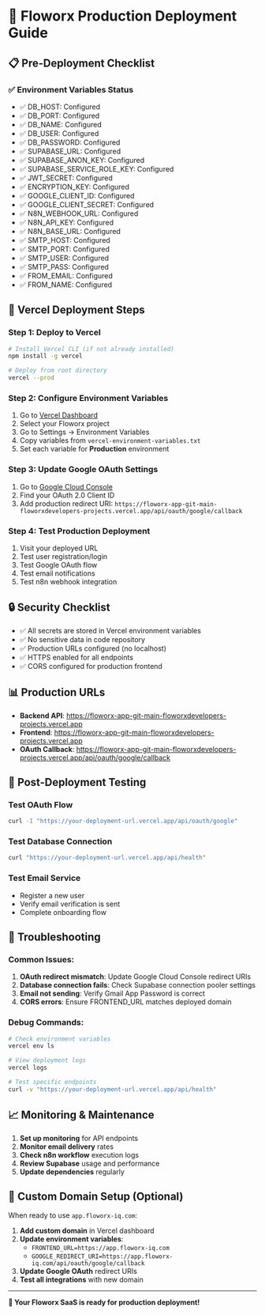 # 🚀 Floworx Production Deployment Guide

## **📋 Pre-Deployment Checklist**

### **✅ Environment Variables Status**
- ✅ DB_HOST: Configured
- ✅ DB_PORT: Configured
- ✅ DB_NAME: Configured
- ✅ DB_USER: Configured
- ✅ DB_PASSWORD: Configured
- ✅ SUPABASE_URL: Configured
- ✅ SUPABASE_ANON_KEY: Configured
- ✅ SUPABASE_SERVICE_ROLE_KEY: Configured
- ✅ JWT_SECRET: Configured
- ✅ ENCRYPTION_KEY: Configured
- ✅ GOOGLE_CLIENT_ID: Configured
- ✅ GOOGLE_CLIENT_SECRET: Configured
- ✅ N8N_WEBHOOK_URL: Configured
- ✅ N8N_API_KEY: Configured
- ✅ N8N_BASE_URL: Configured
- ✅ SMTP_HOST: Configured
- ✅ SMTP_PORT: Configured
- ✅ SMTP_USER: Configured
- ✅ SMTP_PASS: Configured
- ✅ FROM_EMAIL: Configured
- ✅ FROM_NAME: Configured



## **🔧 Vercel Deployment Steps**

### **Step 1: Deploy to Vercel**
```bash
# Install Vercel CLI (if not already installed)
npm install -g vercel

# Deploy from root directory
vercel --prod
```

### **Step 2: Configure Environment Variables**
1. Go to [Vercel Dashboard](https://vercel.com/dashboard)
2. Select your Floworx project
3. Go to Settings → Environment Variables
4. Copy variables from `vercel-environment-variables.txt`
5. Set each variable for **Production** environment

### **Step 3: Update Google OAuth Settings**
1. Go to [Google Cloud Console](https://console.cloud.google.com/apis/credentials)
2. Find your OAuth 2.0 Client ID
3. Add production redirect URI:
   `https://floworx-app-git-main-floworxdevelopers-projects.vercel.app/api/oauth/google/callback`

### **Step 4: Test Production Deployment**
1. Visit your deployed URL
2. Test user registration/login
3. Test Google OAuth flow
4. Test email notifications
5. Test n8n webhook integration

## **🔒 Security Checklist**

- ✅ All secrets are stored in Vercel environment variables
- ✅ No sensitive data in code repository
- ✅ Production URLs configured (no localhost)
- ✅ HTTPS enabled for all endpoints
- ✅ CORS configured for production frontend

## **📊 Production URLs**

- **Backend API**: https://floworx-app-git-main-floworxdevelopers-projects.vercel.app
- **Frontend**: https://floworx-app-git-main-floworxdevelopers-projects.vercel.app
- **OAuth Callback**: https://floworx-app-git-main-floworxdevelopers-projects.vercel.app/api/oauth/google/callback

## **🧪 Post-Deployment Testing**

### **Test OAuth Flow**
```bash
curl -I "https://your-deployment-url.vercel.app/api/oauth/google"
```

### **Test Database Connection**
```bash
curl "https://your-deployment-url.vercel.app/api/health"
```

### **Test Email Service**
- Register a new user
- Verify email verification is sent
- Complete onboarding flow

## **🚨 Troubleshooting**

### **Common Issues:**
1. **OAuth redirect mismatch**: Update Google Cloud Console redirect URIs
2. **Database connection fails**: Check Supabase connection pooler settings
3. **Email not sending**: Verify Gmail App Password is correct
4. **CORS errors**: Ensure FRONTEND_URL matches deployed domain

### **Debug Commands:**
```bash
# Check environment variables
vercel env ls

# View deployment logs
vercel logs

# Test specific endpoints
curl -v "https://your-deployment-url.vercel.app/api/health"
```

## **📈 Monitoring & Maintenance**

1. **Set up monitoring** for API endpoints
2. **Monitor email delivery** rates
3. **Check n8n workflow** execution logs
4. **Review Supabase** usage and performance
5. **Update dependencies** regularly

## **🔄 Custom Domain Setup (Optional)**

When ready to use `app.floworx-iq.com`:

1. **Add custom domain** in Vercel dashboard
2. **Update environment variables**:
   - `FRONTEND_URL=https://app.floworx-iq.com`
   - `GOOGLE_REDIRECT_URI=https://app.floworx-iq.com/api/oauth/google/callback`
3. **Update Google OAuth** redirect URIs
4. **Test all integrations** with new domain

---

**🎉 Your Floworx SaaS is ready for production deployment!**
